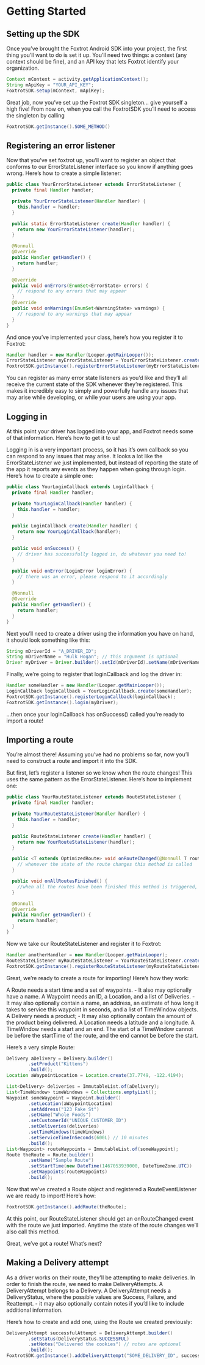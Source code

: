 # Getting Started

## Setting up the SDK

Once you’ve brought the Foxtrot Android SDK into your project, the first thing you’ll want to do is set it up.
You’ll need two things: a context (any context should be fine), and an API key that lets Foxtrot identify your organization.

```java
Context mContext = activity.getApplicationContext();
String mApiKey = "YOUR_API_KEY";
FoxtrotSDK.setup(mContext, mApiKey);
```

Great job, now you’ve set up the Foxtrot SDK singleton… give yourself a high five!
From now on, when you call the FoxtrotSDK you’ll need to access the singleton by calling 

```java
FoxtrotSDK.getInstance().SOME_METHOD()
```


## Registering an error listener

Now that you’ve set foxtrot up, you’ll want to register an object that conforms to our ErrorStateListener interface so you know if anything goes wrong. Here’s how to create a simple listener:

```java
public class YourErrorStateListener extends ErrorStateListener {
  private final Handler handler;

  private YourErrorStateListener(Handler handler) {
    this.handler = handler;
  }

  public static ErrorStateListener create(Handler handler) {
    return new YourErrorStateListener(handler);
  }

  @Nonnull 
  @Override 
  public Handler getHandler() { 
    return handler; 
  }

  @Override
  public void onErrors(EnumSet<ErrorState> errors) {
    // respond to any errors that may appear 
  } 
  @Override 
  public void onWarnings(EnumSet<WarningState> warnings) {
    // respond to any warnings that may appear 
  }
}
```

And once you’ve implemented your class, here’s how you register it to Foxtrot:

```java
Handler handler = new Handler(Looper.getMainLooper());
ErrorStateListener myErrorStateListener = YourErrorStateListener.create(handler);
FoxtrotSDK.getInstance().registerErrorStateListener(myErrorStateListener);
```

You can register as many error state listeners as you’d like and they’ll all receive the current state of the SDK whenever they’re registered. This makes it incredibly easy to simply and powerfully handle any issues that may arise while developing, or while your users are using your app.

## Logging in

At this point your driver has logged into your app, and Foxtrot needs some of that information. Here’s how to get it to us!

Logging in is a very important process, so it has it’s own callback so you can respond to any issues that may arise. It looks a lot like the ErrorStateListener we just implemented, but instead of reporting the state of the app it reports any events as they happen when going through login. Here’s how to create a simple one:

```java
public class YourLoginCallback extends LoginCallback {
  private final Handler handler;

  private YourLoginCallback(Handler handler) {
    this.handler = handler;
  }

  public LoginCallback create(Handler handler) {
    return new YourLoginCallback(handler);
  }

  public void onSuccess() {
    // driver has successfully logged in, do whatever you need to! 
  }  

  public void onError(LoginError loginError) {
    // there was an error, please respond to it accordingly 
  }

  @Nonnull 
  @Override 
  public Handler getHandler() { 
    return handler; 
  }
}
```

Next you’ll need to create a driver using the information you have on hand, it should look something like this:

```java
String mDriverId = "A_DRIVER_ID";
String mDriverName = "Hulk Hogan"; // this argument is optional
Driver myDriver = Driver.builder().setId(mDriverId).setName(mDriverName).build();
```

Finally, we’re going to register that loginCallback and log the driver in:

```java
Handler someHandler = new Handler(Looper.getMainLooper());
LoginCallback loginCallback = YourLoginCallback.create(someHandler);
FoxtrotSDK.getInstance().registerLoginCallback(loginCallback);
FoxtrotSDK.getInstance().login(myDriver);
```

...then once your loginCallback has onSuccess() called you’re ready to import a route!

## Importing a route

You’re almost there! Assuming you’ve had no problems so far, now you’ll need to construct a route and import it into the SDK.

But first, let’s register a listener so we know when the route changes! This uses the same pattern as the ErrorStateListener. Here’s how to implement one:

```java
public class YourRouteStateListener extends RouteStateListener {
  private final Handler handler;

  private YourRouteStateListener(Handler handler) {
    this.handler = handler;
  }

  public RouteStateListener create(Handler handler) {
    return new YourRouteStateListener(handler);
  }

  public <T extends OptimizedRoute> void onRouteChanged(@Nonnull T route) {
    // whenever the state of the route changes this method is called 
  }  

  public void onAllRoutesFinished() { 
    //when all the routes have been finished this method is triggered, letting you know the day is over
  }

  @Nonnull 
  @Override 
  public Handler getHandler() { 
    return handler; 
  }
}
```

Now we take our RouteStateListener and register it to Foxtrot:

```java
Handler anotherHandler = new Handler(Looper.getMainLooper);
RouteStateListener myRouteStateListener = YourRouteStateListener.create(anotherHandler);
FoxtrotSDK.getInstance().registerRouteStateListener(myRouteStateListener);
```

Great, we’re ready to create a route for importing! Here’s how they work:

A Route needs a start time and a set of waypoints. 
    - It also may optionally have a name.
A Waypoint needs an ID, a Location, and a list of Deliveries. 
    - It may also optionally contain a name, an address, an estimate of how long it takes to service this waypoint in seconds, and a list of TimeWindow objects.
A Delivery needs a product;
    - It may also optionally contain the amount of the product being delivered.
A Location needs a latitude and a longitude.
A TimeWindow needs a start and an end. The start of a TimeWindow cannot be before the startTime of the route, and the end cannot be before the start.

Here’s a very simple Route:

```java
Delivery aDelivery = Delivery.builder()
        .setProduct("Kittens")
        .build();
Location aWaypointLocation = Location.create(37.7749, -122.4194);

List<Delivery> deliveries = ImmutableList.of(aDelivery); 
List<TimeWindow> timeWindows = Collections.emptyList(); 
Waypoint someWaypoint = Waypoint.builder() 
        .setLocation(aWaypointLocation) 
        .setAddress("123 Fake St") 
        .setName("Whole Foods") 
        .setCustomerId("UNIQUE_CUSTOMER_ID") 
        .setDeliveries(deliveries) 
        .setTimeWindows(timeWindows) 
        .setServiceTimeInSeconds(600L) // 10 minutes 
        .build();
List<Waypoint> routeWaypoints = ImmutableList.of(someWaypoint);
Route theRoute = Route.builder()
        .setName("Sample Route")
        .setStartTime(new DateTime(1467053939000, DateTimeZone.UTC))
        .setWaypoints(routeWaypoints)
        .build();
```

Now that we’ve created a Route object and registered a RouteEventListener we are ready to import!
Here’s how:

```java
FoxtrotSDK.getInstance().addRoute(theRoute);
```

At this point, our RouteStateListener should get an onRouteChanged event with the route we just imported. Anytime the state of the route changes we’ll also call this method.

Great, we’ve got a route! What’s next?

## Making a Delivery attempt

As a driver works on their route, they'll be attempting to make deliveries. 
In order to finish the route, we need to make DeliveryAttempts. 
A DeliveryAttempt belongs to a Delivery. 
A DeliveryAttempt needs a DeliveryStatus, where the possible values are Success, Failure, and Reattempt.
    - it may also optionally contain notes if you’d like to include additional information.

Here’s how to create and add one, using the Route we created previously:

```java
DeliveryAttempt successfulAttempt = DeliveryAttempt.builder()
        .setStatus(DeliveryStatus.SUCCESSFUL)
        .setNotes("Delivered the cookies") // notes are optional
        .build();
FoxtrotSDK.getInstance().addDeliveryAttempt("SOME_DELIVERY_ID", successfulAttempt);
```
